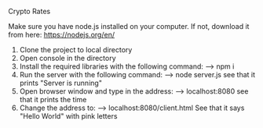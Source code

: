 Crypto Rates

Make sure you have node.js installed on your computer. If not, download it from here: https://nodejs.org/en/

1. Clone the project to local directory
2. Open console in the directory
3. Install the required libraries with the following command: -->   npm i
4. Run the server with the following command: -->       node server.js
	see that it prints "Server is running"
5. Open browser window and type in the address: -->     localhost:8080
	see that it prints the time
6. Change the address to: -->     localhost:8080/client.html
	See that it says "Hello World" with pink letters
